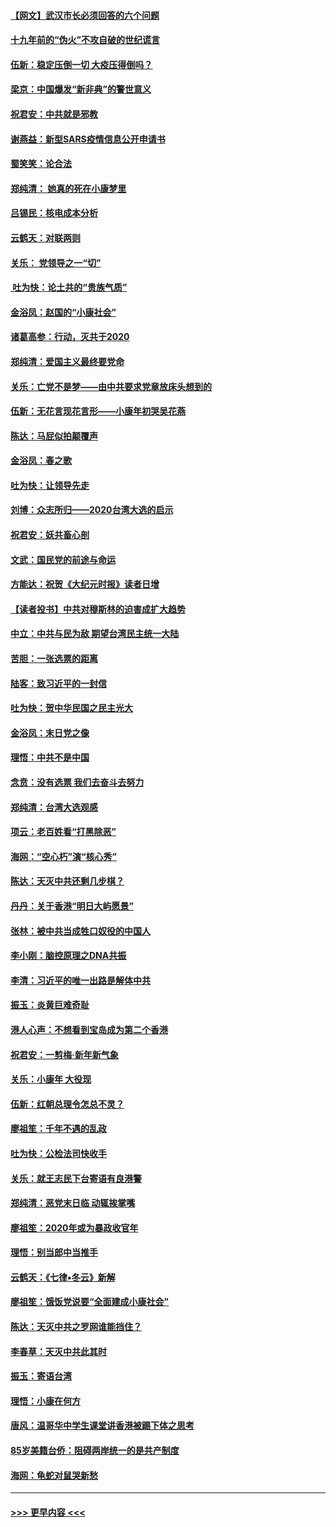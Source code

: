#### [【网文】武汉市长必须回答的六个问题](../pages/nsc993/n11813848.md?t=01230744) 
#### [十九年前的“伪火”不攻自破的世纪谎言](../pages/nsc993/n11813238.md?t=01230744) 
#### [伍新：稳定压倒一切 大疫压得倒吗？](../pages/nsc993/n11812634.md?t=01230744) 
#### [梁京：中国爆发“新非典”的警世意义](../pages/nsc993/n11812554.md?t=01230744) 
#### [祝君安：中共就是邪教](../pages/nsc993/n11812431.md?t=01230744) 
#### [谢燕益：新型SARS疫情信息公开申请书](../pages/nsc993/n11808840.md?t=01230744) 
#### [蜀笑笑：论合法](../pages/nsc993/n11808064.md?t=01230744) 
#### [郑纯清： 她真的死在小康梦里](../pages/nsc993/n11806623.md?t=01230744) 
#### [吕锡民：核电成本分析](../pages/nsc993/n11806284.md?t=01230744) 
#### [云鹤天：对联两则](../pages/nsc993/n11805957.md?t=01230744) 
#### [关乐： 党领导之一“切”](../pages/nsc993/n11804505.md?t=01230744) 
#### [ 吐为快：论土共的“贵族气质”](../pages/nsc993/n11804490.md?t=01230744) 
#### [金浴凤：赵国的“小康社会”](../pages/nsc993/n11804452.md?t=01230744) 
#### [诸葛高参：行动，灭共于2020](../pages/nsc993/n11804120.md?t=01230744) 
#### [郑纯清：爱国主义最终要党命](../pages/nsc993/n11802197.md?t=01230744) 
#### [关乐：亡党不是梦——由中共要求党章放床头想到的](../pages/nsc993/n11802156.md?t=01230744) 
#### [伍新：无花言现花言形——小康年初哭吴花燕](../pages/nsc993/n11800044.md?t=01230744) 
#### [陈达：马屁似拍颠覆声](../pages/nsc993/n11800010.md?t=01230744) 
#### [金浴凤：春之歌](../pages/nsc993/n11797687.md?t=01230744) 
#### [吐为快：让领导先走](../pages/nsc993/n11797512.md?t=01230744) 
#### [刘博：众志所归——2020台湾大选的启示](../pages/nsc993/n11796878.md?t=01230744) 
#### [祝君安：妖共畜心剖](../pages/nsc993/n11794273.md?t=01230744) 
#### [文武：国民党的前途与命运](../pages/nsc993/n11794198.md?t=01230744) 
#### [方能达：祝贺《大纪元时报》读者日增](../pages/nsc993/n11793807.md?t=01230744) 
#### [【读者投书】中共对穆斯林的迫害成扩大趋势](../pages/nsc993/n11791371.md?t=01230744) 
#### [中立：中共与民为敌 期望台湾民主统一大陆](../pages/nsc993/n11790392.md?t=01230744) 
#### [苦胆：一张选票的距离](../pages/nsc993/n11788914.md?t=01230744) 
#### [陆客：致习近平的一封信](../pages/nsc993/n11788867.md?t=01230744) 
#### [吐为快：贺中华民国之民主光大](../pages/nsc993/n11788618.md?t=01230744) 
#### [金浴凤：末日党之像](../pages/nsc993/n11787475.md?t=01230744) 
#### [理悟：中共不是中国](../pages/nsc993/n11787463.md?t=01230744) 
#### [念贲：没有选票  我们去奋斗去努力](../pages/nsc993/n11787398.md?t=01230744) 
#### [郑纯清：台湾大选观感](../pages/nsc993/n11786210.md?t=01230744) 
#### [项云：老百姓看“打黑除恶”](../pages/nsc993/n11785398.md?t=01230744) 
#### [海网：“空心朽”演“核心秀”](../pages/nsc993/n11783874.md?t=01230744) 
#### [陈达：天灭中共还剩几步棋？](../pages/nsc993/n11783719.md?t=01230744) 
#### [丹丹：关于香港“明日大屿愿景”](../pages/nsc993/n11783273.md?t=01230744) 
#### [张林：被中共当成牲口奴役的中国人](../pages/nsc993/n11782397.md?t=01230744) 
#### [李小刚：脑控原理之DNA共振](../pages/nsc993/n11780962.md?t=01230744) 
#### [李清：习近平的唯一出路是解体中共](../pages/nsc993/n11780866.md?t=01230744) 
#### [振玉：炎黄巨难奇耻](../pages/nsc993/n11779632.md?t=01230744) 
#### [港人心声：不想看到宝岛成为第二个香港](../pages/nsc993/n11778817.md?t=01230744) 
#### [祝君安：一剪梅‧新年新气象](../pages/nsc993/n11776340.md?t=01230744) 
#### [关乐：小康年 大役现](../pages/nsc993/n11774213.md?t=01230744) 
#### [伍新：红朝总理令怎总不灵？](../pages/nsc993/n11770813.md?t=01230744) 
#### [廖祖笙：千年不遇的乱政](../pages/nsc993/n11770373.md?t=01230744) 
#### [吐为快：公检法司快收手](../pages/nsc993/n11770359.md?t=01230744) 
#### [关乐：就王志民下台寄语有良港警](../pages/nsc993/n11769903.md?t=01230744) 
#### [郑纯清：恶党末日临 动辄挨掌嘴](../pages/nsc993/n11769356.md?t=01230744) 
#### [廖祖笙：2020年或为暴政收官年](../pages/nsc993/n11768216.md?t=01230744) 
#### [理悟：别当郎中当推手](../pages/nsc993/n11768243.md?t=01230744) 
#### [云鹤天：《七律▪冬云》新解](../pages/nsc993/n11768204.md?t=01230744) 
#### [廖祖笙：饿饭党说要“全面建成小康社会”](../pages/nsc993/n11767482.md?t=01230744) 
#### [陈达：天灭中共之罗网谁能挡住？](../pages/nsc993/n11767465.md?t=01230744) 
#### [李春草：天灭中共此其时](../pages/nsc993/n11767452.md?t=01230744) 
#### [振玉：寄语台湾](../pages/nsc993/n11767432.md?t=01230744) 
#### [理悟：小康在何方](../pages/nsc993/n11767394.md?t=01230744) 
#### [唐风：温哥华中学生课堂讲香港被踢下体之思考](../pages/nsc993/n11766848.md?t=01230744) 
#### [85岁美籍台侨：阻碍两岸统一的是共产制度](../pages/nsc993/n11765043.md?t=01230744) 
#### [海网：龟蛇对鼠哭新愁](../pages/nsc993/n11764895.md?t=01230744) 

----
#### [ >>> 更早内容 <<< ](../indexes/nsc993-earlier.md)
